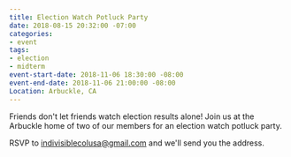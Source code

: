 ```yaml
---
title: Election Watch Potluck Party
date: 2018-08-15 20:32:00 -07:00
categories:
- event
tags:
- election
- midterm
event-start-date: 2018-11-06 18:30:00 -08:00
event-end-date: 2018-11-06 21:00:00 -08:00
Location: Arbuckle, CA
---
```


Friends don't let friends watch election results alone! Join us at the Arbuckle home of two of our members for an election watch potluck party. 

RSVP to [indivisiblecolusa@gmail.com](mailto:indivisiblecolusa@gmail.com) and we'll send you the address.  
